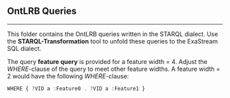 ## OntLRB Queries
-----------
This folder contains the OntLRB queries written in the STARQL dialect. Use the **STARQL-Transformation** tool to unfold these queries to the ExaStream SQL dialect.

The query **feature query** is provided for a feature width = 4. Adjust the *WHERE*-clause
of the query to meet other feature widths. A feature width = 2 would have the following *WHERE*-clause:

```javascript
WHERE { ?VID a :Feature0 . ?VID a :Feature1 }
```

